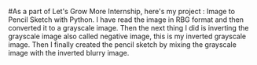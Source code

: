 #As a part of Let's Grow More Internship, here's my project : Image to Pencil Sketch with Python. 
I have read the image in RBG format and then converted it to a grayscale image. Then the next thing I did is inverting the grayscale image also called negative image, this is my inverted grayscale image. Then I finally created the pencil sketch by mixing the grayscale image with the inverted blurry image.
